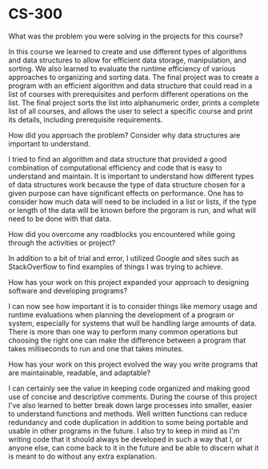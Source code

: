 # CS-300

What was the problem you were solving in the projects for this course?

In this course we learned to create and use different types of algorithms and data structures to allow for efficient data storage, manipulation, and sorting. We also learned to evaluate the runtime efficiency of various approaches to organizing and sorting data. The final project was to create a program with an efficient algorithm and data structure that could read in a list of courses with prerequisites and perform different operations on the list. The final project sorts the list into alphanumeric order, prints a complete list of all courses, and allows the user to select a specific course and print its details, including prerequisite requirements.

How did you approach the problem? Consider why data structures are important to understand.

I tried to find an algorithm and data structure that provided a good combination of computational efficiency and code that is easy to understand and maintain. It is important to understand how different types of data structures work because the type of data structure chosen for a given purpose can have significant effects on performance. One has to consider how much data will need to be included in a list or lists, if the type or length of the data will be known before the prgoram is run, and what will need to be done with that data.

How did you overcome any roadblocks you encountered while going through the activities or project?

In addition to a bit of trial and error, I utilized Google and sites such as StackOverflow to find examples of things I was trying to achieve. 

How has your work on this project expanded your approach to designing software and developing programs?

I can now see how important it is to consider things like memory usage and runtime evaluations when planning the development of a program or system, especially for systems that wull be handling large amounts of data. There is more than one way to perform many common operations but choosing the right one can make the difference between a program that takes milliseconds to run and one that takes minutes.

How has your work on this project evolved the way you write programs that are maintainable, readable, and adaptable?

I can certainly see the value in keeping code organized and making good use of concise and descriptive comments. During the course of this project I've also learned to better break down large processes into smaller, easier to understand functions and methods. Well written functions can reduce redundancy and code duplication in addition to some being portable and usable in other programs in the future. I also try to keep in mind as I'm writing code that it should always be developed in such a way that I, or anyone else, can come back to it in the future and be able to discern what it is meant to do without any extra explanation.
